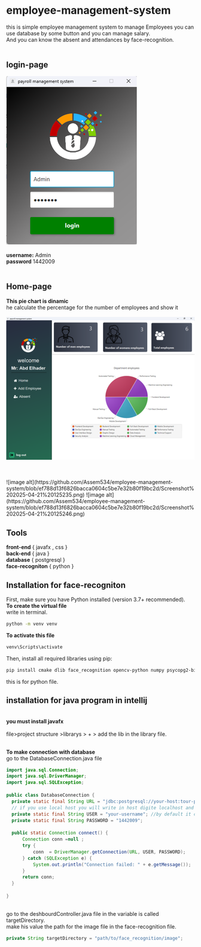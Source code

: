 # employee-management-system
this is simple employee management system to manage Employees you can use database by some button and you can manage salary.
<br>And you can know the absent and attendances by face-recognition.
<br>
<br>
## login-page
![image alt](https://github.com/Assem534/employee-management-system/blob/ef788d13f6826bacca0604c5be7e32b80f19bc2d/Screenshot%202025-04-21%20125204.png) 
<br>
<br>**username:** Admin
<br>**password** 1442009
<br>
<br>
## Home-page
**This pie chart is dinamic**
<br> he calculate the percentage for the number of employees and show it
<br>
<br>
![image alt](https://github.com/Assem534/employee-management-system/blob/ef788d13f6826bacca0604c5be7e32b80f19bc2d/Screenshot%202025-04-21%20125223.png)

<br>
<br>
![image alt](https://github.com/Assem534/employee-management-system/blob/ef788d13f6826bacca0604c5be7e32b80f19bc2d/Screenshot%202025-04-21%20125235.png)
![image alt](https://github.com/Assem534/employee-management-system/blob/ef788d13f6826bacca0604c5be7e32b80f19bc2d/Screenshot%202025-04-21%20125246.png)

## Tools
 **front-end** { javafx , css }
<br> **back-end** { java }
<br> **database** { postgresql }
<br> **face-recogniton** { python }
## Installation for face-recogniton
First, make sure you have Python installed (version 3.7+ recommended).
<br>**To create the virtual file**
<br> write in terminal.
```bash
python -m venv venv
```
**To activate this file**
```bash
venv\Scripts\activate
```
Then, install all required libraries using pip:
```bash
pip install cmake dlib face_recognition opencv-python numpy psycopg2-binary
```
this is for python file.

## installation for java program in intellij
<br> **you must install javafx** 
<br> 
<br>file>project structure >librarys > + > add the lib in the library file.
 
 <br> **To make connection with database**
 <br> go to the DatabaseConnection.java file 
  ```java
import java.sql.Connection;
import java.sql.DriverManager;
import java.sql.SQLException;

public class DatabaseConnection {
    private static final String URL = "jdbc:postgresql://your-host:tour-port/your-database-name";
    // if you use local host you will write in host digite localhost and in port 5432
    private static final String USER = "your-username"; //by default it called postgres
    private static final String PASSWORD = "1442009";

    public static Connection connect() {
        Connection conn =null ;
        try {
            conn  = DriverManager.getConnection(URL, USER, PASSWORD);
        } catch (SQLException e) {
            System.out.println("Connection failed: " + e.getMessage());
        }
        return conn;
    }

}
```
 <br> go to the deshbourdController.java file in the variable is called targetDirectory.
 <br> make his value the path for the image file in the face-recognition file.
 <br>
 ```java
private String targetDirectory = "path/to/face_recognition/image";
```




